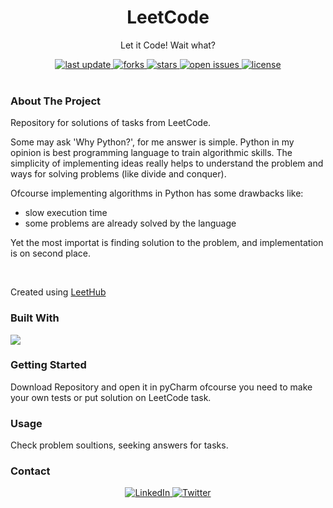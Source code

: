 <div align="center">
  
  <h1> LeetCode </h1>
  <p> Let it Code! Wait what? </p>
  
  <div>
    <a href="">
      <img src="https://img.shields.io/github/last-commit/psp515/LeetCode" alt="last update" />
    </a>
    <a href="https://github.com/psp515/LeetCode/network/members">
      <img src="https://img.shields.io/github/forks/psp515/LeetCode" alt="forks" />
    </a>
    <a href="https://github.com/psp515/LeetCode/stargazers">
      <img src="https://img.shields.io/github/stars/psp515/LeetCode" alt="stars" />
    </a>
    <a href="https://github.com/psp515/LeetCode/issues/">
      <img src="https://img.shields.io/github/issues/psp515/LeetCode" alt="open issues" />
    </a>
    <a href="https://github.com/psp515/LeetCode/blob/master/LICENSE">
      <img src="https://img.shields.io/github/license/psp515/LeetCode" alt="license" />
    </a>
  </div>
</div>  

<br/>

### About The Project

Repository for solutions of tasks from LeetCode.

Some may ask 'Why Python?', for me answer is simple. Python in my opinion is best programming language to train algorithmic skills.
The simplicity of implementing ideas really helps to understand the problem and ways for solving problems (like divide and conquer).

Ofcourse implementing algorithms in Python has some drawbacks like:
- slow execution time 
- some problems are already solved by the language 

Yet the most importat is finding solution to the problem, and implementation is on second place.

<br />

Created using [LeetHub](https://github.com/QasimWani/LeetHub)

### Built With

<div>
  <a>
    <img src="https://img.shields.io/badge/-Python-FFFFFF?logo=python" />
  </a>
</div>

### Getting Started

Download Repository and open it in pyCharm ofcourse you need to make your own tests or put solution on LeetCode task.

### Usage 

Check problem soultions, seeking answers for tasks.

### Contact

<div align="center">
  <a href="https://www.linkedin.com/in/lukasz-psp515-kolber/">
    <img src="https://img.shields.io/badge/LinkedIn-0077B5?style=for-the-badge&logo=linkedin&logoColor=white" alt="LinkedIn" />
  </a>
  <a href="https://twitter.com/psp515">
    <img src="https://img.shields.io/badge/Twitter-1DA1F2?style=for-the-badge&logo=twitter&logoColor=white" alt="Twitter" />
  </a>
</div>

